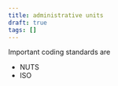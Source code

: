 ```yaml
---
title: administrative units
draft: true
tags: []
---
```

Important coding standards are 
- NUTS 
- ISO
 
